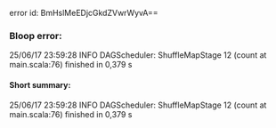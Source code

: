 error id: BmHslMeEDjcGkdZVwrWyvA==
### Bloop error:

25/06/17 23:59:28 INFO DAGScheduler: ShuffleMapStage 12 (count at main.scala:76) finished in 0,379 s
#### Short summary: 

25/06/17 23:59:28 INFO DAGScheduler: ShuffleMapStage 12 (count at main.scala:76) finished in 0,379 s